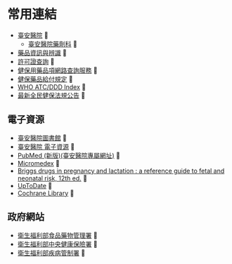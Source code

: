 # 常用連結

* [臺安醫院](https://www.tahsda.org.tw/m/) 🏥 
  * [臺安醫院藥劑科](https://www.tahsda.org.tw/departments/?Dept=%E8%97%A5%E5%8A%91%E7%A7%91) 🏥 
* [藥品資訊與辨識](https://www.tahsda.org.tw/drugs/) 🔎 
* [許可證查詢](https://info.fda.gov.tw/MLMS/H0001.aspx) 🔎
* [健保用藥品項網路查詢服務](https://info.nhi.gov.tw/INAE3000/INAE3000S01) 🔎
* [健保藥品給付規定](https://www.nhi.gov.tw/ch/cp-13108-67ddf-2508-1.html) 📑 
* [WHO ATC/DDD Index](https://www.whocc.no/atc_ddd_index/) 🔎 
* [最新全民健保法規公告](https://www.nhi.gov.tw/ch/lp-3258-1.html) 📑 


## 電子資源

* [臺安醫院圖書館](https://www.tahsda.org.tw/research/main.php?mode=category&categoryID=38) 🏥 
* [臺安醫院 電子資源](https://erm.tahsda.org.tw/login)  🏥 
* [PubMed (新版)(臺安醫院專屬網址)](https://pubmed.ncbi.nlm.nih.gov/?otool=itwtahlib) 🔎 
* [Micromedex](https://www.micromedexsolutions.com/micromedex2/librarian) 💊 
* [Briggs drugs in pregnancy and lactation : a reference guide to fetal and neonatal risk, 12th ed.](https://wolterskluwer.vitalsource.com/reader/books/9781975162405/epubcfi/6/2[%3Bvnd.vst.idref%3Dcover]!/4/2/2/2%4091:40) 💊 
* [UpToDate](https://www.uptodate.com/contents/search) 🔎 
* [Cochrane Library](http://www.thecochranelibrary.com/) 🔎 


## 政府網站

* [衛生福利部食品藥物管理署](https://www.fda.gov.tw/TC/index.aspx) 🏥 
* [衛生福利部中央健康保險署](https://www.nhi.gov.tw/) 🏥 
* [衛生福利部疾病管制署](https://www.cdc.gov.tw/) 🏥 